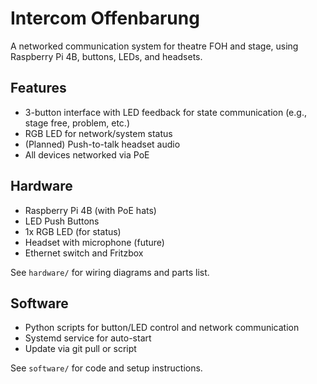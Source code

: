 # Intercom Offenbarung

A networked communication system for theatre FOH and stage, using Raspberry Pi 4B, buttons, LEDs, and headsets.

## Features
- 3-button interface with LED feedback for state communication (e.g., stage free, problem, etc.)
- RGB LED for network/system status
- (Planned) Push-to-talk headset audio
- All devices networked via PoE

## Hardware
- Raspberry Pi 4B (with PoE hats)
- LED Push Buttons
- 1x RGB LED (for status)
- Headset with microphone (future)
- Ethernet switch and Fritzbox

See `hardware/` for wiring diagrams and parts list.

## Software
- Python scripts for button/LED control and network communication
- Systemd service for auto-start
- Update via git pull or script

See `software/` for code and setup instructions.